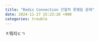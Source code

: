 ```yaml
---
title: "Redis Connection 간헐적 못맺음 문제"
date: 2024-11-27 15:23:28 +900
categories: trouble
---
```


ㅈ뭐지ㄷㄱ

